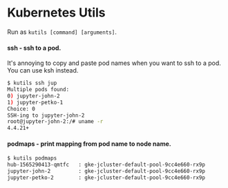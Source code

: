 # Kubernetes Utils

Run as `kutils [command] [arguments]`.

#### ssh - ssh to a pod.

It's annoying to copy and paste pod names when you want to ssh to a pod. You can use ksh instead.

```bash
$ kutils ssh jup
Multiple pods found:
0) jupyter-john-2
1) jupyter-petko-1
Choice: 0
SSH-ing to jupyter-john-2
root@jupyter-john-2:/# uname -r
4.4.21+
```

#### podmaps - print mapping from pod name to node name.

```bash
$ kutils podmaps
hub-1565290413-qmtfc   : gke-jcluster-default-pool-9cc4e660-rx9p
jupyter-john-2         : gke-jcluster-default-pool-9cc4e660-rx9p
jupyter-petko-2        : gke-jcluster-default-pool-9cc4e660-rx9p
```
